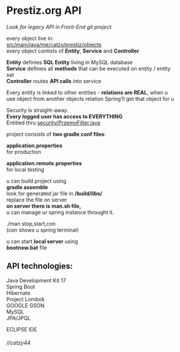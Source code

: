 <div class="markdown-body editormd-preview-container" previewcontainer="true" style="padding: 20px;"><h1 id="h1--strong-prestiz-org-api-strong-"><a name="<strong>Prestiz.org API</strong>" class="reference-link"></a><span class="header-link octicon octicon-link"></span><strong>Prestiz.org API</strong></h1><p><em>Look for legacy API in Front-End git project.</em></p>
<p>every object live in:<br><a href="https://github.com/Catzy44/prestiz.org/tree/master/src/main/java/me/catzy/prestiz/objects" title="https://github.com/Catzy44/prestiz.org/tree/master/src/main/java/me/catzy/prestiz/objects">src/main/java/me/catzy/prestiz/objects</a><br>every object contists of <strong>Entity</strong>, <strong>Service</strong> and <strong>Controller</strong></p>
<p><strong>Entity</strong> definies <strong>SQL Entity</strong> living in MySQL database<br><strong>Service</strong> definies all <strong>methods</strong> that can be executed on entity / entity set<br><strong>Controller</strong> routes <strong>API calls</strong> into service</p>
<p>Every entity is linked to other entities - <strong>relations are REAL</strong>, when u use object from another objects relation Spring’ll get that object for u</p>
<p>Security is straight-away.<br><strong>Every logged user has access to EVERYTHING</strong><br>Entitled thru <a href="https://github.com/Catzy44/prestiz.org/blob/master/src/main/java/me/catzy/prestiz/security/PrzemoFilter.java" title="security/PrzemoFilter.java">security/PrzemoFilter.java</a></p>
<p>project consists of <strong>two gradle conf files</strong>:</p>
<p><strong>application.properties</strong><br>for production</p>
<p><strong>application.remote.properties</strong><br>for local testing</p>
<p>u can build project using<br><strong>gradle assemble</strong><br>look for generated jar file in <strong>/build/libs/</strong><br>replace the file on server<br><strong>on server there is man.sh file,</strong><br>u can manage ur spring instance throught it.</p>
<p>./man stop,start,con<br>(con shows u spring terminal)</p>
<p>u can start <strong>local server</strong> using<br><strong>bootnow.bat</strong> file</p>
<h2 id="h2--strong-api-technologies-strong-"><a name="<strong>API technologies:</strong>" class="reference-link"></a><span class="header-link octicon octicon-link"></span><strong>API technologies:</strong></h2><p>Java Development Kit 17<br>Spring Boot<br>Hibernate<br>Project Lombok<br>GOOGLE GSON<br>MySQL<br>JPA/JPQL</p>
<p>ECLIPSE IDE</p>
<h6 id="h6--catzy44"><a name="//catzy44" class="reference-link"></a><span class="header-link octicon octicon-link"></span>//catzy44</h6></div>
